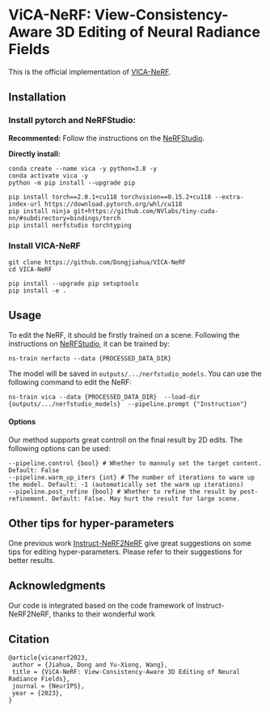 
# ViCA-NeRF: View-Consistency-Aware 3D Editing of Neural Radiance Fields
This is the official implementation of [VICA-NeRF](https://openreview.net/pdf?id=Pk49a9snPe).
## Installation
### Install pytorch and NeRFStudio:
**Recommented:** Follow the instructions on the [NeRFStudio](https://docs.nerf.studio/en/latest/quickstart/installation.html#dependencies).

**Directly install:**
```
conda create --name vica -y python=3.8 -y
conda activate vica -y
python -m pip install --upgrade pip

pip install torch==2.0.1+cu118 torchvision==0.15.2+cu118 --extra-index-url https://download.pytorch.org/whl/cu118 
pip install ninja git+https://github.com/NVlabs/tiny-cuda-nn/#subdirectory=bindings/torch
pip install nerfstudio torchtyping
```

### Install VICA-NeRF
```
git clone https://github.com/Dongjiahua/VICA-NeRF
cd VICA-NeRF

pip install --upgrade pip setuptools
pip install -e .
```

## Usage
To edit the NeRF, it should be firstly trained on a scene. Following the instructions on [NeRFStudio](https://docs.nerf.studio/en/latest/quickstart/installation.html#dependencies), it can be trained by:
```
ns-train nerfacto --data {PROCESSED_DATA_DIR}
```
The model will be saved in `outputs/.../nerfstudio_models`. You can use the following command to edit the NeRF:
```
ns-train vica --data {PROCESSED_DATA_DIR}  --load-dir {outputs/.../nerfstudio_models}  --pipeline.prompt {"Instruction"}
```

#### Options
Our method supports great controll on the final result by 2D edits. The following options can be used:
```
--pipeline.control {bool} # Whether to mannuly set the target content. Default: False
--pipeline.warm_up_iters {int} # The number of iterations to warm up the model. Default: -1 (automatically set the warm up iterations)
--pipeline.post_refine {bool} # Whether to refine the result by post-refinement. Default: False. May hurt the result for large scene.
```

## Other tips for hyper-parameters
One previous work [Instruct-NeRF2NeRF](https://github.com/ayaanzhaque/instruct-nerf2nerf?tab=readme-ov-file#training-notes) give great suggestions on some tips for editing hyper-parameters. Please refer to their suggestions for better results.

## Acknowledgments
Our code is integrated based on the code framework of Instruct-NeRF2NeRF, thanks to their wonderful work

## Citation
```
@article{vicanerf2023,
 author = {Jiahua, Dong and Yu-Xiong, Wang},
 title = {ViCA-NeRF: View-Consistency-Aware 3D Editing of Neural Radiance Fields},
 journal = {NeurIPS},
 year = {2023},
} 
```
